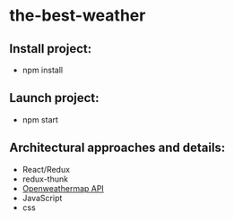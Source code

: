 # the-best-weather
## Install project: 
  - npm install
## Launch project:
  - npm start
## Architectural approaches and details:
  - React/Redux
  - redux-thunk
  - [Openweathermap API](https://openweathermap.org/current)
  - JavaScript
  - css
